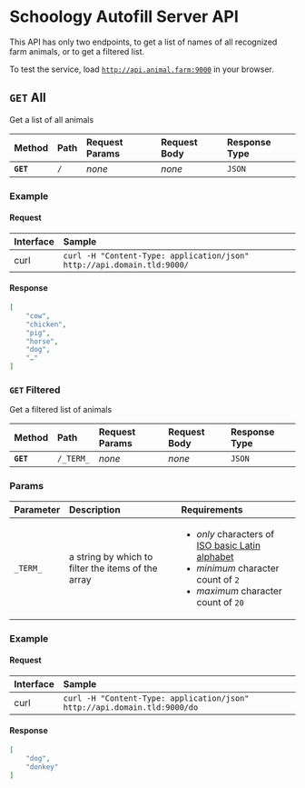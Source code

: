 # Schoology Autofill Server API

This API has only two endpoints, to get a list of names of all recognized farm animals, or to get a filtered list.

To test the service, load [`http://api.animal.farm:9000`](http://api.animal.farm:9000) in your browser.

## `GET` All

Get a list of all animals

| Method | Path | Request Params | Request Body | Response Type |
| :- | :- | :- | :- | :- |
| **`GET`** | `/` | _none_ |  _none_ | `JSON` |

### Example

#### Request

| Interface | Sample |
| :- | :- |
| curl | `curl -H "Content-Type: application/json" http://api.domain.tld:9000/` |

#### Response

```json
[
    "cow",
    "chicken",
    "pig",
    "horse",
    "dog",
    "…"
]
```

### `GET` Filtered

Get a filtered list of animals

| Method | Path | Request Params | Request Body | Response Type |
| :- | :- | :- | :- | :- |
| **`GET`** | `/_TERM_` | _none_ |  _none_ | `JSON` |

### Params

| Parameter | Description | Requirements |
| :- | :- | :- |
| `_TERM_` | a string by which to filter the items of the array | <ul><li>_only_ characters of [ISO basic Latin alphabet](https://en.wikipedia.org/wiki/ISO_basic_Latin_alphabet)</li><li>_minimum_ character count of `2`</li><li>_maximum_ character count of `20`</li></ul> |

### Example

#### Request

| Interface | Sample |
| :- | :- |
| curl | `curl -H "Content-Type: application/json" http://api.domain.tld:9000/do` |

#### Response

```json
[
    "dog",
    "donkey"
]
```
